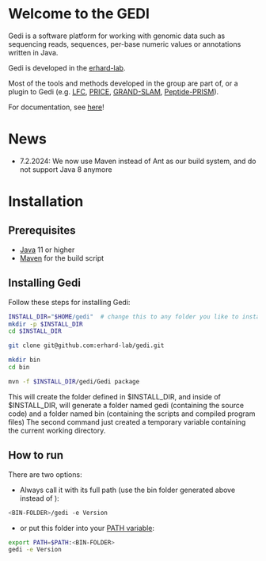 # Welcome to the GEDI

Gedi is a software platform for working with genomic data such as sequencing reads, sequences, per-base numeric values or annotations written in Java.

Gedi is developed in the [erhard-lab](https://erhard-lab.de).

Most of the tools and methods developed in the group are part of, or a plugin to Gedi (e.g. [LFC](https://www.ncbi.nlm.nih.gov/pubmed/26160885), [PRICE](https://www.nature.com/articles/nmeth.4631), [GRAND-SLAM](https://academic.oup.com/bioinformatics/article/34/13/i218/5045735), [Peptide-PRISM](https://aacrjournals.org/cancerimmunolres/article/8/8/1018/470266/Identification-of-the-Cryptic-HLA-I)).

For documentation, see [here](https://github.com/erhard-lab/gedi/wiki)!

# News
- 7.2.2024: We now use Maven instead of Ant as our build system, and do not support Java 8 anymore

# Installation
## Prerequisites

* [Java](https://openjdk.org/) 11 or higher
* [Maven](https://maven.apache.org/) for the build script

## Installing Gedi

Follow these steps for installing Gedi:

```bash
INSTALL_DIR="$HOME/gedi"  # change this to any folder you like to install gedi to
mkdir -p $INSTALL_DIR
cd $INSTALL_DIR

git clone git@github.com:erhard-lab/gedi.git

mkdir bin
cd bin

mvn -f $INSTALL_DIR/gedi/Gedi package 
```

This will create the folder defined in $INSTALL_DIR, and inside of $INSTALL_DIR, will generate a folder named gedi (containing the source code) and a folder named bin (containing the scripts and compiled program files) The second command just created a temporary variable containing the current working directory.


## How to run
There are two options:
- Always call it with its full path (use the bin folder generated above instead of <BIN-FOLDER>):
```bash
<BIN-FOLDER>/gedi -e Version
```

- or put this folder into your [PATH variable](https://en.wikipedia.org/wiki/PATH_(variable)): 
```bash
export PATH=$PATH:<BIN-FOLDER>
gedi -e Version
```
```



